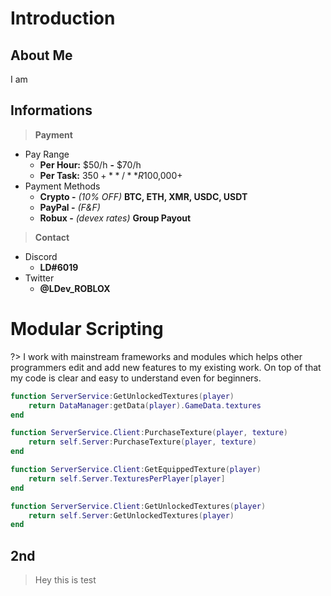 # Introduction

## About Me

I am 

## Informations

>**Payment**
- Pay Range
  - **Per Hour:** $50/h **-** $70/h
  - **Per Task:** $350+ **/** R$100,000+
- Payment Methods
  - **Crypto -** *(10% OFF)* **BTC, ETH, XMR, USDC, USDT**
  - **PayPal -** *(F&F)*
  - **Robux -** *(devex rates)* **Group Payout**

>**Contact**
- Discord
  - **LD#6019**
- Twitter
  - **@LDev_ROBLOX**

# Modular Scripting

?> I work with mainstream frameworks and modules which helps other programmers edit and add new features to my existing work. On top of that my code is clear and easy to understand even for beginners.

```lua
function ServerService:GetUnlockedTextures(player)
	return DataManager:getData(player).GameData.textures
end

function ServerService.Client:PurchaseTexture(player, texture)
	return self.Server:PurchaseTexture(player, texture)
end

function ServerService.Client:GetEquippedTexture(player)
	return self.Server.TexturesPerPlayer[player]
end

function ServerService.Client:GetUnlockedTextures(player)
	return self.Server:GetUnlockedTextures(player)
end
```

## 2nd

> Hey this is test